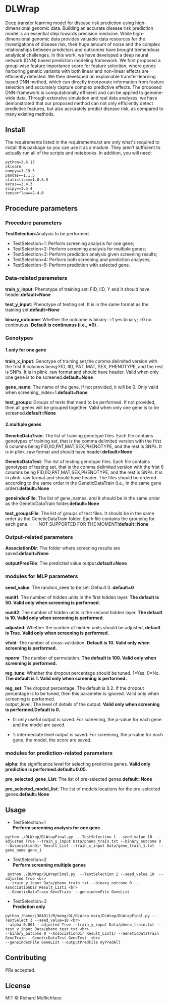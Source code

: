 # DLWrap
Deep transfer learning model for disease risk prediction using high-dimensional genomic data.
Building an accurate disease risk prediction model is an essential step towards precision
medicine. While high-dimensional genomic data provides valuable data resources for the
investigations of disease risk, their huge amount of noise and the complex relationships
between predictors and outcomes have brought tremendous analytical challenges. In
this work, we have developed a deep neural network (DNN) based prediction modeling
framework. We first proposed a group-wise feature importance score for feature
selection, where genes harboring genetic variants with both linear and non-linear effects
are efficiently detected. We then developed an explainable transfer-learning based DNN
method, which can directly incorporate information from feature selection and
accurately capture complex predictive effects. The proposed DNN-framework is
computationally efficient and can be applied to genome-wide data. Through extensive
simulation and real data analyses, we have demonstrated that our proposed method can
not only efficiently detect predictive features, but also accurately predict disease risk, as
compared to many existing methods.



## Install
The requirements listed in the requirements.txt are only what's required to install this package so you can use it as a module. They aren't sufficient to actually run all of the scripts and notebooks. In addition, you will need:<br>
```
python=3.6.13
sklearn
numpy==1.19.5
pandas==1.1.5
statistics==1.0.3.5
keras==2.4.3
scipy==1.5.4
tensorflow==2.4.0
```

## Procedure parameters
### Procedure parameters
**TestSelection**:Analysis to be performed. <br>
  * TestSelection=1: Perform screening analysis for one gene; <br>
  * TestSelection=2: Perform screening analysis for multiple genes;<br>
  * TestSelection=3: Perform prediction analysis given screening results; <br>
  * TestSelection=4: Perform both screening and prediction analyses; <br>
  * TestSelection=5: Perform prediction with selected gene.
### Data-related parameters
**train_y_input**: Phenotype of training set: FID, IID, Y and it should have header.**default=None**<br>

**test_y_input**: Phenotype of testing set. It is in the same format as the training set.**default=None**<br>

**binary_outcome**: Whether the outcome is binary: =1 yes binary; =0 no continuous. **Default is continuous (i.e., =0) .**

### Genotypes 
#### 1.only for one gene
**train_x_input**: Genotype of training set,the comma delimited version with the frist 6 columns being FID, IID, PAT, MAT, SEX, PHENOTYPE, and the rest is SNPs. It is in plink .raw format and should have header. Valid when only one gene is to be screened.**default=None**<br>

**gene_name**: The name of the gene. If not provided, it will be 0. Only valid when screening_index=1.**default=None** <br>

**test_groups**: Groups of tests that need to be performed. If not provided, then all genes will be grouped together. Valid when only one gene is to be screened.**default=None**

#### 2.multiple genes 
**GeneticDataTrain**: The list of training genotype files. Each file contains genotypes of training set, that is the comma delimited version with the frist 6 columns being FID,IID,PAT,MAT,SEX,PHENOTYPE, and the rest is SNPs. It is in plink .raw format and should have header.**default=None**<br>

**GeneticDataTest**: The list of testing genotype files. Each file contains genotypes of testing set, that is the comma delimited version with the frist 6 columns being FID,IID,PAT,MAT,SEX,PHENOTYPE, and the rest is SNPs. It is in plink .raw format and should have header. The files should be ordered according to the same order in the GeneticDataTrain (i.e., in the same gene order).**default=None**<br>

**geneindexFile**: The list of gene_names, and it should be in the same order as the GeneticDataTrain folder.**default=None**<br>

**test_groupsFile**: The list of groups of test files. It should be in the same order as the GeneticDataTrain folder. Each file contains the grouping for each gene.-----NOT SUPPORTED FOR THE MOMENT!**default=None**

### Output-related parameters
**AssociationDir**: The folder where screening results are saved.**default=None**<br>

**outputPredFile**: The predicted value output.**default=None**

### modules for MLP parameters 
**seed_value**: The random_seed to be set. Default 0. **default=0**<br>

**nunit1**: The number of hidden units in the first hidden layer. **The default is 50. Valid only when screening is performed.**<br>

**nunit2**: The number of hidden units in the second hidden layer. **The default is 10. Valid only when screening is performed.**<br>

**adjusted**: Whether the number of hidden units should be adjusted, **default is True. Valid only when screening is performed.**<br>

**vfold**: The number of cross-validation. **Default is 10. Valid only when screening is performed.**<br>

**nperm**: The number of permutation. **The default is 100. Valid only when screening is performed.**<br>

**reg_tune**: Whether the dropout percentage should be tuned. 1=Yes. 0=No. **The default is 1. Valid only when screening is performed.**<br>

**reg_set**: The dropout percentage. The default is 0.2. If the dropout percentage is to be tuned, then this parameter is ignored. Valid only when screening is performed.<br>
output_level: The level of details of the output. **Valid only when screening is performed.Default is 0.**<br>

 * 0: only useful output is saved. For screening, the p-value for each gene and the model are saved. <br>

 * 1: intermediate level output is saved. For screening, the p-value for each gene, the model, the score are saved. <br>
 
### modules for prediction-related parameters
**alpha**: the significance level for selecting predictive genes. **Valid only prediction is performed.default=0.05.**<br>

**pre_selected_gene_List**: The list of pre-selected genes.**default=None**<br>

**pre_selected_model_list**: The list of models locations for the pre-selected genes.**default=None**

## Usage
* TestSelection=1<br>
 **Perform screening analysis for one gene**
```
python ./DLWrap/DLWrapFinal.py  --TestSelection 1 --seed_value 10  --adjusted True --train_y_input Data/pheno_train.txt --binary_outcome 0 --AssociationDir Result_List --train_x_input Data/gene_train_1.txt  --gene_name gene_1
```

* TestSelection=2<br>
  **Perform screening multiple genes** 
```
 python ./DLWrap/DLWrapFinal.py  --TestSelection 2 --seed_value 10  --adjusted True <br>
 --train_y_input Data/pheno_train.txt --binary_outcome 0 --AssociationDir Result_List1 <br>
 --GeneticDataTrain GeneTrain  --geneindexFile GeneList
```
* TestSelection=3<br>
  **Prediction only**
```
python /home/j304011/M/meng/DL/DLWrap-main/DLWrap/DLWrapFinal.py --TestSelect 3 --seed_value=10 <br>
--alpha 0.001 --adjusted True --train_y_input Data/pheno_train.txt --test_y_input Data/pheno_test.txt <br>
--binary_outcome 0 --AssociationDir Result_List1/ --GeneticDataTrain GeneTrain --GeneticDataTest GeneTest  <br>
--geneindexFile GeneList --outputPredFile myPredAll
```


## Contributing

PRs accepted.

## License

MIT © Richard McRichface

